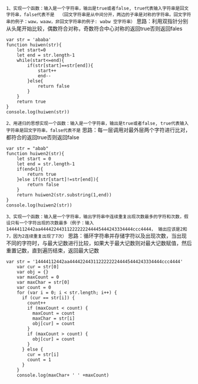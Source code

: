 `1、实现一个函数：输入是一个字符串，输出是true或者false, true代表输入字符串是回文字符串，false代表不是  （回文字符串是从中间分开，两边的子串是对称的字符串。回文字符串的例子：waw，waaw，非回文字符串的例子: wabw 空字符串）`
思路：利用双指针分别从头尾开始比较，偶数符合对称，奇数符合中心对称的返回true否则返回fales
```
var str = 'ababa'
function huiwen(str){
    let start=0
    let end = str.length-1
    while(start<=end){
        if(str[start]==str[end]){
            start++
            end--
        }else{
            return false
        }
    }
    return true
}
console.log(huiwen(str))

```
`2、用递归的思想实现一个函数：输入是一个字符串，输出是true或者false, true代表输入字符串是回文字符串，false代表不是`
思路：每一层调用对最外层两个字符进行比对，都符合的返回true否则返回false
```
var str = "abab"
function huiwen2(str){
    let start = 0
    let end = str.length-1
    if(end<1){
        return true
    }else if(str[start]!=str[end]){
        return false
    }
    return huiwen2(str.substring(1,end))
}
console.log(huiwen2(str))
```
`3、实现一个函数：输入是一个字符串，输出字符串中连续重复出现次数最多的字符和次数，假设只有一个字符出现的次数最多（例子：输入14444112442aa44442244311222222244445444243334444ccc4444， 输出应该是2和7，因为2连续重复出现了7次）`
思路：循环字符串并存储字符以及出现次数，当出现不同的字符时，与最大记数进行比较，如果大于最大记数则对最大记数赋值，然后重置记数，直到遍历结束，返回最大记数
```
var str = '14444112442aa44442244311222222244445444243334444ccc4444'
    var cur = str[0]
    var obj = {}
    var maxCount = 0
    var maxChar = str[0]
    var count = 0
    for (var i = 0; i < str.length; i++) {
      if (cur == str[i]) {
        count++
        if (maxCount < count) {
          maxCount = count
          maxChar = str[i]
          obj[cur] = count
        }
        if (maxCount > count) {
          obj[cur] = count
        }
      } else {
        cur = str[i]
        count = 1
      }
    }
    console.log(maxChar+ ' ' +maxCount)

```